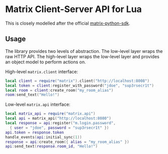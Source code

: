 Matrix Client-Server API for Lua
================================

This is closely modelled after the official
[matrix-python-sdk](https://github.com/matrix-org/matrix-python-sdk).


Usage
-----

The library provides two levels of abstraction. The low-level layer wraps the
raw HTTP API. The high-level layer wraps the low-level layer and provides an
object model to perform actions on.

High-level `matrix.client` interface:

```lua
local client = require("matrix").client("http://localhost:8008")
local token = client:register_with_password("jdoe", "sup3rsecr1t")
local room = client:create_room("my_room_alias")
room:send_text("Hello!")
```

Low-level `matrix.api` interface:

```lua
local matrix_api = require("matrix.api")
local api = matrix_api("http://localhost:8080")
local response = api:register("m.login.password",
  { user = "jdoe", password = "sup3rsecr1t" })
api.token = response.token
handle_events(api:initial_sync(1))
response = api:create_room({ alias = "my_room_alias" })
api:send_text(response.room_id, "Hello!")
```
